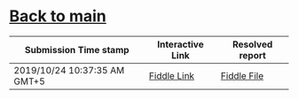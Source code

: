 # [Back to main](https://github.com/glaghari/database-assignement-2019)
|Submission Time stamp          | Interactive Link                                                                              | Resolved report                                                                              |
| ----------------------------- | --------------------------------------------------------------------------------------------- | -------------------------------------------------------------------------------------------- |
| 2019/10/24 10:37:35 AM GMT+5 | [Fiddle Link](https://dbfiddle.uk/?rdbms=oracle_11.2&fiddle=83c13b53a7fd6271494efb07fa4602ff) | [Fiddle File](processed/csm-20/83c13b53a7fd6271494efb07fa4602ff.md) |
